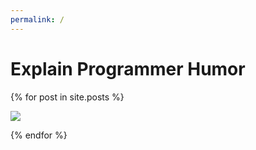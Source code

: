 ```yaml
---
permalink: /
---
```

# Explain Programmer Humor

{% for post in site.posts %}

<img src="_assets/images/{{ post.image }}" />

{% endfor %}